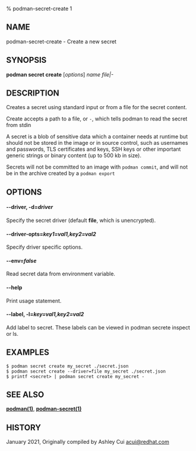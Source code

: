 % podman-secret-create 1

## NAME

podman\-secret\-create - Create a new secret

## SYNOPSIS

**podman secret create** [*options*] _name_ _file|-_

## DESCRIPTION

Creates a secret using standard input or from a file for the secret content.

Create accepts a path to a file, or `-`, which tells podman to read the secret from stdin

A secret is a blob of sensitive data which a container needs at runtime but
should not be stored in the image or in source control, such as usernames and passwords,
TLS certificates and keys, SSH keys or other important generic strings or binary content (up to 500 kb in size).

Secrets will not be committed to an image with `podman commit`, and will not be in the archive created by a `podman export`

## OPTIONS

#### **--driver**, **-d**=_driver_

Specify the secret driver (default **file**, which is unencrypted).

#### **--driver-opts**=_key1=val1,key2=val2_

Specify driver specific options.

#### **--env**=_false_

Read secret data from environment variable.

#### **--help**

Print usage statement.

#### **--label**, **-l**=_key=val1,key2=val2_

Add label to secret. These labels can be viewed in podman secrete inspect or ls.

## EXAMPLES

```
$ podman secret create my_secret ./secret.json
$ podman secret create --driver=file my_secret ./secret.json
$ printf <secret> | podman secret create my_secret -
```

## SEE ALSO

**[podman(1)](podman.md)**, **[podman-secret(1)](podman-secret/podman-secret.md)**

## HISTORY

January 2021, Originally compiled by Ashley Cui <acui@redhat.com>
